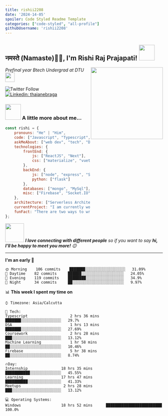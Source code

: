 ```yaml
---
title: rishii2208
date: '2024-14-05'
spoiler: Code Styled Readme Template
categories: ["code-styled", "all-profile"]
githubUsername: 'rishii2208'
---
```


<h2>नमस्ते (Namaste)🙏🏻, I'm Rishi Raj Prajapati! <img src="https://media.giphy.com/media/12oufCB0MyZ1Go/giphy.gif" width="50"></h2>
<img align='right' src="https://media.giphy.com/media/M9gbBd9nbDrOTu1Mqx/giphy.gif" width="230">
<p><em>Prefinal year Btech Undergrad at DTU<img src="https://media.giphy.com/media/WUlplcMpOCEmTGBtBW/giphy.gif" width="30"> 
</em></p>

![Twitter Follow](https://img.shields.io/twitter/follow/rishii_2208?label=Follow)
[![Linkedin: thaianebraga](https://img.shields.io/badge/-rishi-blue?style=flat-square&logo=Linkedin&logoColor=white&link=https://www.linkedin.com/in/rishi-raj-prajapati//)](https://www.linkedin.com/in/rishi-raj-prajapati/)


### <img src="https://media.giphy.com/media/VgCDAzcKvsR6OM0uWg/giphy.gif" width="50"> A little more about me...  

```javascript
const rishi = {
    pronouns: "He" | "Him",
    code: ["Javascript", "Typescript", "Python","SQL"],
    askMeAbout: ["web dev", "tech", "Data Science", "Machine Learning"],
    technologies: {
        frontEnd: {
            js: ["ReactJS", "Next"],
            css: ["materialize", "vuetify", "bootstrap"]
        },
        backEnd: {
            js: ["node", "express", "SuiteScript"],
            python: ["flask"]
        },
        databases: ["mongo", "MySql"],
        misc: ["Firebase", "Socket.IO", "selenium", "open-cv", "Tensorflow", "SuiteApp"]
    },
    architecture: ["Serverless Architecture", "Progressive web applications", "Single page applications"],
    currentProject: "I am currently working as Intern in Zebpay",
    funFact: "There are two ways to write error-free programs; only the third one works"
};
```

<img src="https://media.giphy.com/media/LnQjpWaON8nhr21vNW/giphy.gif" width="60"> <em><b>I love connecting with different people</b> so if you want to say <b>hi, I'll be happy to meet you more!</b> 😊</em>

---
<!--START_SECTION:waka-->
**I'm an early 🐤** 

```text
🌞 Morning    106 commits    ███████░░░░░░░░░░░░░░░░░░   31.09% 
🌆 Daytime    82 commits     ██████░░░░░░░░░░░░░░░░░░░   24.05% 
🌃 Evening    119 commits    ████████░░░░░░░░░░░░░░░░░   34.9% 
🌙 Night      34 commits     ██░░░░░░░░░░░░░░░░░░░░░░░   9.97%

```


📊 **This week I spent my time on** 

```text
⌚︎ Timezone: Asia/Calcutta

💬 Tech: 
Typescript                   2 hrs 36 mins       ███████░░░░░░░░░░░░░░░░░░   29.7% 
DSA                          1 hrs 13 mins       ███████░░░░░░░░░░░░░░░░░░   27.69%
Coursework                   2 hrs 28 mins       ███░░░░░░░░░░░░░░░░░░░░░░   13.12% 
Machine Learning             1 hr 58 mins        ██░░░░░░░░░░░░░░░░░░░░░░░   10.46% 
Firebase                     5 hr 38 mins        ██░░░░░░░░░░░░░░░░░░░░░░░   8.74%

🔥Day: 
Internship               18 hrs 35 mins       ███████████░░░░░░░░░░░░░░   45.55% 
Learning                 17 hrs 47 mins       ██████████░░░░░░░░░░░░░░░   41.33% 
Meetups                   2 hrs 28 mins       ███░░░░░░░░░░░░░░░░░░░░░░   13.12%

💻 Operating Systems: 
Windows                  18 hrs 52 mins      █████████████████████████   100.0%

```


<!--END_SECTION:waka-->


